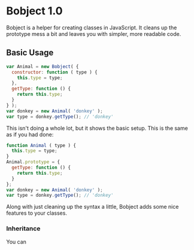 # Bobject 1.0

Bobject is a helper for creating classes in JavaScript.  It cleans up the prototype mess a bit and leaves you with simpler, more readable code.

## Basic Usage

```javascript
var Animal = new Bobject( {
  constructor: function ( type ) {
    this.type = type;
  },
  getType: function () {
    return this.type;
  }
} );
var donkey = new Animal( 'donkey' );
var type = donkey.getType(); // 'donkey'
```

This isn't doing a whole lot, but it shows the basic setup.  This is the same as if you had done:

```javascript
function Animal ( type ) {
  this.type = type;
}
Animal.prototype = {
  getType: function () {
    return this.type;
  }
};
var donkey = new Animal( 'donkey' );
var type = donkey.getType(); // 'donkey'
```

Along with just cleaning up the syntax a little, Bobject adds some nice features to your classes.

### Inheritance

You can

